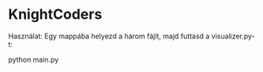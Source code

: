 # KnightCoders

 Használat:
Egy mappába helyezd a három fájlt, majd futtasd a visualizer.py-t:

python main.py
